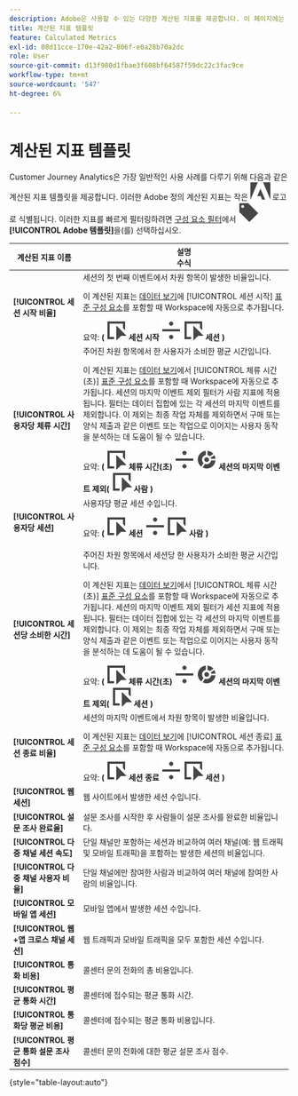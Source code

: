 ```yaml
---
description: Adobe은 사용할 수 있는 다양한 계산된 지표를 제공합니다. 이 페이지에는 이러한 지표와 그 사용 용도가 나열됩니다.
title: 계산된 지표 템플릿
feature: Calculated Metrics
exl-id: 08d11cce-170e-42a2-806f-e0a28b70a2dc
role: User
source-git-commit: d13f980d1fbae3f608bf64587f59dc22c3fac9ce
workflow-type: tm+mt
source-wordcount: '547'
ht-degree: 6%

---
```


# 계산된 지표 템플릿

Customer Journey Analytics은 가장 일반적인 사용 사례를 다루기 위해 다음과 같은 계산된 지표 템플릿을 제공합니다. 이러한 Adobe 정의 계산된 지표는 작은 ![AdobeLogoSmall](/help/assets/icons/AdobeLogoSmall.svg) 로고로 식별됩니다. 이러한 지표를 빠르게 필터링하려면 [구성 요소 필터](/help/components/overview.md#filter)에서 ![레이블](/help/assets/icons/Label.svg) **[!UICONTROL Adobe 템플릿]**&#x200B;을(를) 선택하십시오.

| 계산된 지표 이름 | 설명<br/>수식 |
|---------|----------|
| **[!UICONTROL 세션 시작 비율]** | 세션의 첫 번째 이벤트에서 차원 항목이 발생한 비율입니다.<p>이 계산된 지표는 [데이터 보기](/help/data-views/create-dataview.md)에 [!UICONTROL 세션 시작] [표준 구성 요소](/help/data-views/component-reference.md)를 포함할 때 Workspace에 자동으로 추가됩니다.</p>요약: **(** ![이벤트](/help/assets/icons/Event.svg) **세션 시작** ![나누기](/help/assets/icons/Divide.svg) ![이벤트](/help/assets/icons/Event.svg) **세션** **)** |
| **[!UICONTROL 사용자당 체류 시간]** | 주어진 차원 항목에서 한 사용자가 소비한 평균 시간입니다.<p>이 계산된 지표는 [데이터 보기](/help/data-views/create-dataview.md)에서 [!UICONTROL 체류 시간(초)] [표준 구성 요소](/help/data-views/component-reference.md)를 포함할 때 Workspace에 자동으로 추가됩니다. 세션의 마지막 이벤트 제외 필터가 사람 지표에 적용됩니다. 필터는 데이터 집합에 있는 각 세션의 마지막 이벤트를 제외합니다. 이 제외는 최종 작업 자체를 제외하면서 구매 또는 양식 제출과 같은 이벤트 또는 작업으로 이어지는 사용자 동작을 분석하는 데 도움이 될 수 있습니다.</p>요약: **(** ![이벤트](/help/assets/icons/Event.svg) **체류 시간(초)** ![나누기](/help/assets/icons/Divide.svg) ![세분화](/help/assets/icons/Segmentation.svg) **세션의 마지막 이벤트 제외(** ![이벤트](/help/assets/icons/Event.svg) **사람 )** |
| **[!UICONTROL 사용자당 세션]** | 사용자당 평균 세션 수입니다.<p>요약: **(** ![이벤트](/help/assets/icons/Event.svg) **세션** ![나누기](/help/assets/icons/Divide.svg) ![이벤트](/help/assets/icons/Event.svg) **사람** **)** |
| **[!UICONTROL 세션당 소비한 시간]** | 주어진 차원 항목에서 세션당 한 사용자가 소비한 평균 시간입니다.<p>이 계산된 지표는 [데이터 보기](/help/data-views/create-dataview.md)에서 [!UICONTROL 체류 시간(초)] [표준 구성 요소](/help/data-views/component-reference.md)를 포함할 때 Workspace에 자동으로 추가됩니다. 세션의 마지막 이벤트 제외 필터가 세션 지표에 적용됩니다. 필터는 데이터 집합에 있는 각 세션의 마지막 이벤트를 제외합니다. 이 제외는 최종 작업 자체를 제외하면서 구매 또는 양식 제출과 같은 이벤트 또는 작업으로 이어지는 사용자 동작을 분석하는 데 도움이 될 수 있습니다.</p>요약: **(** ![이벤트](/help/assets/icons/Event.svg) **체류 시간(초)** ![나누기](/help/assets/icons/Divide.svg) ![세분화](/help/assets/icons/Segmentation.svg) **세션의 마지막 이벤트 제외(** ![이벤트](/help/assets/icons/Event.svg) **세션 )** |
| **[!UICONTROL 세션 종료 비율]** | 세션의 마지막 이벤트에서 차원 항목이 발생한 비율입니다. <p>이 계산된 지표는 [데이터 보기](/help/data-views/create-dataview.md)에 [!UICONTROL 세션 종료] [표준 구성 요소](/help/data-views/component-reference.md)를 포함할 때 Workspace에 자동으로 추가됩니다.</p>요약: **(** ![이벤트](/help/assets/icons/Event.svg) **세션 종료** ![나누기](/help/assets/icons/Divide.svg) ![이벤트](/help/assets/icons/Event.svg) **세션** **)** |
| **[!UICONTROL 웹 세션]** | 웹 사이트에서 발생한 세션 수입니다. |
| **[!UICONTROL 설문 조사 완료율]** | 설문 조사를 시작한 후 사람들이 설문 조사를 완료한 비율입니다. |
| **[!UICONTROL 다중 채널 세션 속도]** | 단일 채널만 포함하는 세션과 비교하여 여러 채널(예: 웹 트래픽 및 모바일 트래픽)을 포함하는 발생한 세션의 비율입니다. |
| **[!UICONTROL 다중 채널 사용자 비율]** | 단일 채널에만 참여한 사람과 비교하여 여러 채널에 참여한 사람의 비율입니다. |
| **[!UICONTROL 모바일 앱 세션]** | 모바일 앱에서 발생한 세션 수입니다. |
| **[!UICONTROL 웹+앱 크로스 채널 세션]** | 웹 트래픽과 모바일 트래픽을 모두 포함한 세션 수입니다. |
| **[!UICONTROL 통화 비용]** | 콜센터 문의 전화의 총 비용입니다. <!-- <p>Summary: Call length</p> --> |
| **[!UICONTROL 평균 통화 시간]** | 콜센터에 접수되는 평균 통화 시간. |
| **[!UICONTROL 통화당 평균 비용]** | 콜센터에 접수되는 평균 통화 비용입니다. |
| **[!UICONTROL 평균 통화 설문 조사 점수]** | 콜센터 문의 전화에 대한 평균 설문 조사 점수. |

{style="table-layout:auto"}
